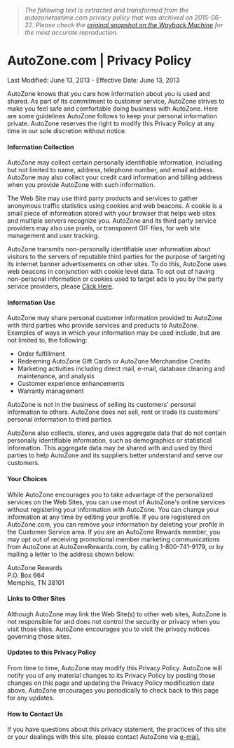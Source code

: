 > *The following text is extracted and transformed from the autozonetaxtime.com privacy policy that was archived on 2015-06-22. Please check the [original snapshot on the Wayback Machine](https://web.archive.org/web/20150622052549id_/http%3A//www.autozone.com/termsandconditions/termsAndConditionsHome.jsp%3FleftNavPage%3DprivacyPolicy%26pageCategory%3DprivacyPolicy) for the most accurate reproduction.*

# AutoZone.com | Privacy Policy

Last Modified: June 13, 2013 - Effective Date: June 13, 2013

AutoZone knows that you care how information about you is used and shared. As part of its commitment to customer service, AutoZone strives to make you feel safe and comfortable doing business with AutoZone. Here are some guidelines AutoZone follows to keep your personal information private. AutoZone reserves the right to modify this Privacy Policy at any time in our sole discretion without notice.

#### Information Collection

AutoZone may collect certain personally identifiable information, including but not limited to name, address, telephone number, and email address. AutoZone may also collect your credit card information and billing address when you provide AutoZone with such information.

The Web Site may use third party products and services to gather anonymous traffic statistics using cookies and web beacons. A cookie is a small piece of information stored with your browser that helps web sites and multiple servers recognize you. AutoZone and its third party service providers may also use pixels, or transparent GIF files, for web site management and user tracking.

AutoZone transmits non-personally identifiable user information about visitors to the servers of reputable third parties for the purpose of targeting its internet banner advertisements on other sites. To do this, AutoZone uses web beacons in conjunction with cookie level data. To opt out of having non-personal information or cookies used to target ads to you by the party service providers, please [Click Here](http://www.networkadvertising.org/managing/opt_out.asp).

#### Information Use

AutoZone may share personal customer information provided to AutoZone with third parties who provide services and products to AutoZone. Examples of ways in which your information may be used include, but are not limited to, the following:

  * Order fulfillment
  * Redeeming AutoZone Gift Cards or AutoZone Merchandise Credits
  * Marketing activities including direct mail, e-mail, database cleaning and maintenance, and analysis
  * Customer experience enhancements
  * Warranty management



AutoZone is not in the business of selling its customers' personal information to others. AutoZone does not sell, rent or trade its customers' personal information to third parties.

AutoZone also collects, stores, and uses aggregate data that do not contain personally identifiable information, such as demographics or statistical information. This aggregate data may be shared with and used by third parties to help AutoZone and its suppliers better understand and serve our customers.

#### Your Choices

While AutoZone encourages you to take advantage of the personalized services on the Web Sites, you can use most of AutoZone's online services without registering your information with AutoZone. You can change your information at any time by editing your profile. If you are registered on AutoZone.com, you can remove your information by deleting your profile in the Customer Service area. If you are an AutoZone Rewards member, you may opt out of receiving promotional member marketing communications from AutoZone at AutoZoneRewards.com, by calling 1-800-741-9179, or by mailing a letter to the address shown below:

AutoZone Rewards  
P.O. Box 664  
Memphis, TN 38101

#### Links to Other Sites

Although AutoZone may link the Web Site(s) to other web sites, AutoZone is not responsible for and does not control the security or privacy when you visit those sites. AutoZone encourages you to visit the privacy notices governing those sites.

#### Updates to this Privacy Policy

From time to time, AutoZone may modify this Privacy Policy. AutoZone will notify you of any material changes to its Privacy Policy by posting those changes on this page and updating the Privacy Policy modification date above. AutoZone encourages you periodically to check back to this page for any updates.

#### How to Contact Us

If you have questions about this privacy statement, the practices of this site or your dealings with this site, please contact AutoZone via [e-mail.](https://web.archive.org/contactus/contactUs.jsp "Contact Us")
